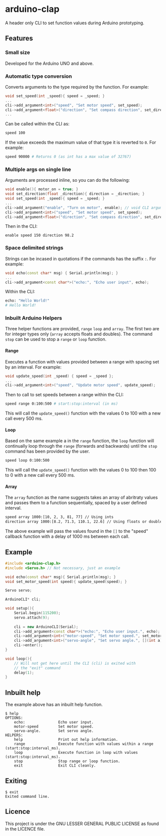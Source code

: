 # arduino-clap

A header only CLI to set function values during Arduino prototyping.

## Features

### Small size
Developed for the Arduino UNO and above.

### Automatic type conversion
Converts arguments to the type required by the function. For example:
```c++
void set_speed(int _speed){ speed = _speed; }
...
cli->add_argument<int>("speed", "Set motor speed", set_speed);
cli->add_argument<float>("direction", "Set compass direction", set_direction);
...
```
Can be called within the CLI as:
```bash
speed 100
```
If the value exceeds the maximum value of that type it is reverted to `0`. For example:
```bash
speed 90000 # Returns 0 (as int has a max value of 32767)
```

### Multiple args on single line
Arguments are processed inline, so you can do the following:
```c++
void enable(){ motor_on = true; }
void set_direction(float _direction){ direction = _direction; }
void set_speed(int _speed){ speed = _speed; }
...
cli->add_argument("enable", "Turn on motor", enable); // void CLI argument (accepts no value)
cli->add_argument<int>("speed", "Set motor speed", set_speed);
cli->add_argument<float>("direction", "Set compass direction", set_direction);
```
Then in the CLI:
```
enable speed 150 direction 98.2
```

### Space delimited strings
Strings can be incased in quotations if the commands has the suffix `:`. For example:
```c++
void echo(const char* msg) { Serial.println(msg); }
...
cli->add_argument<const char*>("echo:", "Echo user input", echo);
```
Within the CLI:
```bash
echo: "Hello World!"
# Hello World!
```

### Inbuilt Arduino Helpers
Three helper functions are provided, `range` `loop` and `array`. The first two are for integer types only (`array` accepts floats and doubles). The command `stop` can be used to stop a `range` or `loop` function.
#### Range
Executes a function with values provided between a range with spacing set by an interval. For example:
```c++
void update_speed(int _speed) { speed = _speed };
...
cli->add_argument<int>("speed", "Update motor speed", update_speed);
```
Then to call to set speeds between a range within the CLI:
```bash
speed range 0:100:500 # start:stop:interval (in ms)
```
This will call the `update_speed()` function with the values 0 to 100 with a new call every 500 ms.

#### Loop
Based on the same example a in the `range` function, the `loop` function will continually loop through the `range` (forwards and backwards) until the `stop` command has been provided by the user.
```bash
speed loop 0:100:500
```
This will call the `update_speed()` function with the values 0 to 100 then 100 to 0 with a new call every 500 ms.

#### Array
The `array` function as the name suggests takes an array of abritraty values and passes them to a function sequentially, spaced by a user defined interval. 
```bash
speed array 1000:[10, 2, 3, 81, 77] // Using ints
direction array 1000:[8.2, 71.3, 110.1, 22.6] // Using floats or doubles
```
The above example will pass the values found in the `[]` to the "speed" callback function with a delay of 1000 ms between each call.

## Example
```c++
#include <arduino-clap.h>
#include <Servo.h> // Not necessary, just an example

void echo(const char* msg){ Serial.println(msg); }
void set_motor_speed(int speed){ update_speed(speed); }

Servo servo;

ArduinoCLI* cli;

void setup(){
    Serial.begin(115200);
    servo.attach(9);
   
    cli = new ArduinoCLI(Serial);
    cli->add_argument<const char*>("echo:", "Echo user input.", echo);
    cli->add_argument<int>("motor-speed", "Set motor speed.", set_motor_speed);
    cli->add_argument<int>("servo-angle", "Set servo angle.", [](int a){ servo.write(a); }); // Non-static
    cli->enter();
}

void loop(){
    // Will not get here until the CLI (cli) is exited with 
    // the "exit" command
    delay(1);
}
```

## Inbuilt help
The example above has an inbuilt help function.

```
$ help
OPTIONS:
	echo:               Echo user input.                                                 
	motor-speed         Set motor speed.
	servo-angle.        Set servo angle.
HELPERS:
	help                Print out help information.                                                   
	range               Execute function with values within a range (start:stop:interval_ms).         
	loop                Execute function in loop with values (start:stop:interval_ms).                
	stop                Stop range or loop function.                                                  
	exit                Exit CLI cleanly.                                                             
```

## Exiting
```
$ exit
Exited command line.
```

## Licence 
This project is under the GNU LESSER GENERAL PUBLIC LICENSE as found in the LICENCE file.
